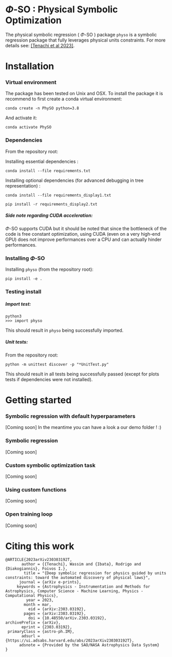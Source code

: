 
# $\Phi$-SO : Physical Symbolic Optimization

The physical symbolic regression ( $\Phi$-SO ) package `physo` is a symbolic regression package that fully leverages physical units constraints. For more details see: [[Tenachi et al 2023]](https://arxiv.org/abs/2303.03192).

# Installation

### Virtual environment

The package has been tested on Unix and OSX. To install the package it is recommend to first create a conda virtual environment:
```
conda create -n PhySO python=3.8
```
And activate it:
```
conda activate PhySO
```
### Dependencies
From the repository root:

Installing essential dependencies :
```
conda install --file requirements.txt
```
Installing optional dependencies (for advanced debugging in tree representation) :
```
conda install --file requirements_display1.txt
```
```
pip install -r requirements_display2.txt
```

#####  Side note regarding CUDA acceleration:

$\Phi$-SO supports CUDA but it should be noted that since the bottleneck of the code is free constant optimization, using CUDA (even on a very high-end GPU) does not improve performances over a CPU and can actually hinder performances.

### Installing $\Phi$-SO

Installing `physo` (from the repository root):
```
pip install -e .
```

### Testing install

#####  Import test:
```
python3
>>> import physo
```
This should result in `physo` being successfully imported.

#####  Unit tests:

From the repository root:
```
python -m unittest discover -p "*UnitTest.py"
```
This should result in all tests being successfully passed (except for plots tests if dependencies were not installed). 

# Getting started

### Symbolic regression with default hyperparameters
[Coming soon] 
In the meantime you can have a look a our demo folder ! :)
### Symbolic regression
[Coming soon]
### Custom symbolic optimization task
[Coming soon]
### Using custom functions
[Coming soon]
### Open training loop
[Coming soon]


# Citing this work

```
@ARTICLE{2023arXiv230303192T,
       author = {{Tenachi}, Wassim and {Ibata}, Rodrigo and {Diakogiannis}, Foivos I.},
        title = "{Deep symbolic regression for physics guided by units constraints: toward the automated discovery of physical laws}",
      journal = {arXiv e-prints},
     keywords = {Astrophysics - Instrumentation and Methods for Astrophysics, Computer Science - Machine Learning, Physics - Computational Physics},
         year = 2023,
        month = mar,
          eid = {arXiv:2303.03192},
        pages = {arXiv:2303.03192},
          doi = {10.48550/arXiv.2303.03192},
archivePrefix = {arXiv},
       eprint = {2303.03192},
 primaryClass = {astro-ph.IM},
       adsurl = {https://ui.adsabs.harvard.edu/abs/2023arXiv230303192T},
      adsnote = {Provided by the SAO/NASA Astrophysics Data System}
}
```
